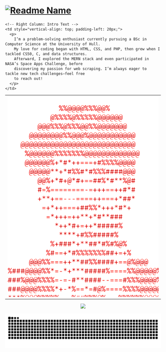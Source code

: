 <h1>
  <!-- Typing effect -->
  <a href="https://git.io/typing-svg">
    <img src="https://readme-typing-svg.demolab.com?font=roboto&weight=600&size=30&duration=4000&pause=200&color=FF0000&multiline=true&width=435&height=100&lines=%24+whoami;Roshaan+Ali+Mehar" alt="Readme Name" />
  </a>
</h1>

<!-- Two-column layout: image on the left, intro text on the right -->
<table>
  <tr>
    <!-- Left Column: Image -->
    <td>
      <a href="https://github.com/roshaanmehar/roshaanmehar">
        <picture>
          <!-- Dark Mode Image -->
          <source media="(prefers-color-scheme: dark)" srcset="https://raw.githubusercontent.com/roshaanmehar/roshaanmehar/main/cdb6ffdf-1f0f-46f8-8f1f-817baf69fe92.png" />
          <!-- Light Mode Image -->
          <img alt="Roshaan's GitHub Profile Image" src="https://raw.githubusercontent.com/roshaanmehar/roshaanmehar/main/1922bea3-aa79-463e-96a0-7a7a930f7deb.png" />
        </picture>
      </a>
    </td>
    
    <!-- Right Column: Intro Text -->
    <td style="vertical-align: top; padding-left: 20px;">
      <p>
        I’m a problem-solving enthusiast currently pursuing a BSc in Computer Science at the University of Hull. 
        My love for coding began with HTML, CSS, and PHP, then grew when I tackled CS50, C, and data structures. 
        Afterward, I explored the MERN stack and even participated in NASA’s Space Apps Challenge, before 
        discovering my passion for web scraping. I’m always eager to tackle new tech challenges—feel free 
        to reach out!
      </p>
    </td>
  </tr>
</table>

<!-- Skill Icons -->
<p align="center">
  <a href="https://skillicons.dev">
    <img src="https://skillicons.dev/icons?i=java,kotlin,maven,gradle,python,php,laravel,go,nodejs,nuxt,express,prisma,vite,pug,html,css,sass,js,ts,vue,pinia,svelte,vscode,cs,nginx,unity,electron&perline=9" />
  </a>
</p>

<!-- Snake Animation -->
<picture>
  <source media="(prefers-color-scheme: dark)" srcset="https://raw.githubusercontent.com/roshaanmehar/roshaanmehar/output/github-snake-dark.svg" />
  <source media="(prefers-color-scheme: light)" srcset="https://raw.githubusercontent.com/roshaanmehar/roshaanmehar/output/github-snake.svg" />
  <img alt="github-snake" src="https://raw.githubusercontent.com/roshaanmehar/roshaanmehar/output/github-snake.svg" />
</picture>

